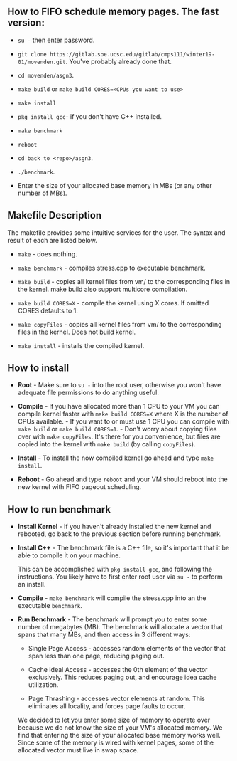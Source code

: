 
## How to FIFO schedule memory pages. The fast version:
  * `su -` then enter password.
    
  * `git clone https://gitlab.soe.ucsc.edu/gitlab/cmps111/winter19-01/movenden.git`.
    	 You've probably already done that.
  
  * `cd movenden/asgn3`.
    
  * `make build` or `make build CORES=<CPUs you want to use>`
    
  * `make install`
  
  * `pkg install gcc`- if you don't have C++ installed.
    
  * `make benchmark`
      
  * `reboot`
    
  * `cd back to <repo>/asgn3`.
      
  * `./benchmark`.
  
  * Enter the size of your allocated base memory in MBs (or any other number of MBs).
 
 ## Makefile Description
  The makefile provides some intuitive services for the user. The syntax and result of 
  each are listed below.
    
 - `make`           - does nothing.
 
 - `make benchmark` - compiles stress.cpp to executable benchmark.
 
 - `make build`     - copies all kernel files from vm/ to the corresponding 
                      files in the kernel.
                      make build also support multicore compilation.
                      
 - `make build CORES=X` - compile the kernel using X cores. 
                          If omitted CORES defaults to 1.
 - `make copyFiles` - copies all kernel files from vm/ to the corresponding files in the kernel. 
                      Does not build kernel.
                      
 - `make install`   - installs the compiled kernel.
 
  ## How to install
 - **Root**    - Make sure to `su -` into the root user, otherwise you won't 
            have adequate file permissions to do anything useful.
            
 - **Compile** - If you have allocated more than 1 CPU to your VM you can
            compile kernel faster with `make build CORES=X` where X is
            the number of CPUs available.
            - If you want to or must use 1 CPU you can compile with
            `make build` or `make build CORES=1`.
            - Don't worry about copying files over with `make copyFiles`.
            It's there for you convenience, but files are copied into 
            the kernel with `make build` (by calling `copyFiles`).

 - **Install** - To install the now compiled kernel go ahead and type 
            `make install`. 
            
 - **Reboot**  - Go ahead and type `reboot` and your VM should reboot into
            the new kernel with FIFO pageout scheduling.
            
            
  ## How to run benchmark
 - **Install Kernel**  - If you haven't already installed the new kernel and rebooted, go back 
                   to the previous section before running benchmark.
 
 - **Install C++** - The benchmark file is a C++ file, so it's important that it be able to compile it on 
               your machine.
               
   This can be accomplished with `pkg install gcc`, and following the instructions. You likely have to
   first enter root user via `su -` to perform an install.
            
 - **Compile**  - `make benchmark` will compile the stress.cpp into an the executable `benchmark`.
            
 - **Run Benchmark** - The benchmark will prompt you to enter some number of megabytes (MB). The benchmark 
              will allocate a vector that spans that many MBs, and then access in 3 different ways:
              
     + Single Page Access - accesses random elements of the vector that span less than one page, 
              reducing paging out.
              
      + Cache Ideal Access - accesses the 0th element of the vector exclusively. This reduces paging
              out, and encourage idea cache utilization.
              
      + Page Thrashing - accesses vector elements at random. This eliminates all locality, and forces 
              page faults to occur.
              
     We decided to let you enter some size of memory to operate over because we do not know the size of 
     your VM's allocated memory. 
     We find that entering the size of your allocated base memory works well. Since some of the memory
     is wired with kernel pages, some of the allocated vector must live in swap space.
